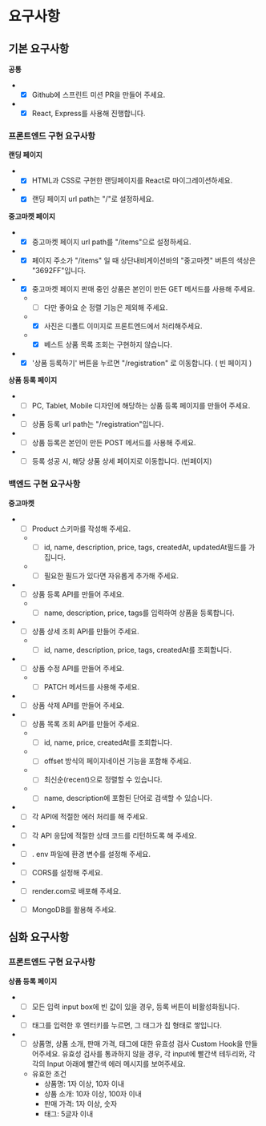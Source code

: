 # 요구사항

## 기본 요구사항

**공통**
- - [x] Github에 스프린트 미션 PR을 만들어 주세요.
- - [x] React, Express를 사용해 진행합니다.

### 프론트엔드 구현 요구사항

**랜딩 페이지**
- - [x] HTML과 CSS로 구현한 랜딩페이지를 React로 마이그레이션하세요.
- - [x] 랜딩 페이지 url path는 "/"로 설정하세요.

**중고마켓 페이지**
- - [x] 중고마켓 페이지 url path를 "/items"으로 설정하세요.
- - [x] 페이지 주소가 "/items" 일 때 상단내비게이션바의 "중고마켓" 버튼의 색상은 "3692FF"입니다.
- - [x] 중고마켓 페이지 판매 중인 상품은 본인이 만든 GET 메서드를 사용해 주세요.
  - - [ ] 다만 좋아요 순 정렬 기능은 제외해 주세요.
  - - [x] 사진은 디폴트 이미지로 프론트엔드에서 처리해주세요.
  - - [x] 베스트 상품 목록 조회는 구현하지 않습니다.
- - [x] '상품 등록하기' 버튼을 누르면 "/registration" 로 이동합니다. ( 빈 페이지 )

**상품 등록 페이지**
- - [ ] PC, Tablet, Mobile 디자인에 해당하는 상품 등록 페이지를 만들어 주세요.
- - [ ] 상품 등록 url path는 "/registration"입니다.
- - [ ] 상품 등록은 본인이 만든 POST 메서드를 사용해 주세요.
- - [ ] 등록 성공 시, 해당 상품 상세 페이지로 이동합니다. (빈페이지)

### 백엔드 구현 요구사항

**중고마켓**
- - [ ]  Product 스키마를 작성해 주세요.
  - - [ ] id, name, description, price, tags, createdAt, updatedAt필드를 가집니다.
  - - [ ] 필요한 필드가 있다면 자유롭게 추가해 주세요.
- - [ ]  상품 등록 API를 만들어 주세요.
  - - [ ] name, description, price, tags를 입력하여 상품을 등록합니다.
- - [ ]  상품 상세 조회 API를 만들어 주세요.
  - - [ ] id, name, description, price, tags, createdAt를 조회합니다.
- - [ ]  상품 수정 API를 만들어 주세요.
  - - [ ] PATCH 메서드를 사용해 주세요.
- - [ ]  상품 삭제 API를 만들어 주세요.
- - [ ]  상품 목록 조회 API를 만들어 주세요.
  - - [ ] id, name, price, createdAt를 조회합니다.
  - - [ ] offset 방식의 페이지네이션 기능을 포함해 주세요.
  - - [ ] 최신순(recent)으로 정렬할 수 있습니다.
  - - [ ] name, description에 포함된 단어로 검색할 수 있습니다.
- - [ ]  각 API에 적절한 에러 처리를 해 주세요.
- - [ ]  각 API 응답에 적절한 상태 코드를 리턴하도록 해 주세요.
- - [ ]  . env 파일에 환경 변수를 설정해 주세요.
- - [ ]  CORS를 설정해 주세요.
- - [ ]  render.com로 배포해 주세요.
- - [ ]  MongoDB를 활용해 주세요.

## 심화 요구사항

### 프론트엔드 구현 요구사항

**상품 등록 페이지**
- - [ ] 모든 입력 input box에 빈 값이 있을 경우, 등록 버튼이 비활성화됩니다.
- - [ ] 태그를 입력한 후 엔터키를 누르면, 그 태그가 칩 형태로 쌓입니다.
- - [ ] 상품명, 상품 소개, 판매 가격, 태그에 대한 유효성 검사 Custom Hook을 만들어주세요. 유효성 검사를 통과하지 않을 경우, 각 input에 빨간색 테두리와, 각각의 Input 아래에 빨간색 에러 메시지를 보여주세요.
  - 유효한 조건
    - 상품명: 1자 이상, 10자 이내
    - 상품 소개: 10자 이상, 100자 이내
    - 판매 가격: 1자 이상, 숫자
    - 태그: 5글자 이내